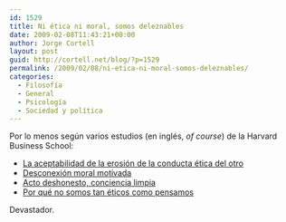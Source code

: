 ```yaml
---
id: 1529
title: Ni ética ni moral, somos deleznables
date: 2009-02-08T11:43:21+00:00
author: Jorge Cortell
layout: post
guid: http://cortell.net/blog/?p=1529
permalink: /2009/02/08/ni-etica-ni-moral-somos-deleznables/
categories:
  - Filosofí­a
  - General
  - Psicología
  - Sociedad y polí­tica
---
```

Por lo menos según varios estudios (en inglés, _of course_) de la Harvard Business School:

  * <a title="http://hbswk.hbs.edu/item/6092.html#wp-1" href="http://hbswk.hbs.edu/item/6092.html#wp-1" target="_blank">La aceptabilidad de la erosión de la conducta ética del otro</a>
  * <a title="http://hbswk.hbs.edu/item/6092.html#wp-2" href="http://hbswk.hbs.edu/item/6092.html#wp-2" target="_blank">Desconexión moral motivada</a>
  * <a title="http://hbswk.hbs.edu/item/6092.html#wp-3" href="http://hbswk.hbs.edu/item/6092.html#wp-3" target="_blank">Acto deshonesto, conciencia limpia</a>
  * <a title="http://hbswk.hbs.edu/item/6092.html#wp-4" href="http://hbswk.hbs.edu/item/6092.html#wp-4" target="_blank">Por qué no somos tan éticos como pensamos</a>

Devastador.